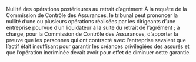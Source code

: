 Nullité des opérations postérieures au retrait d’agrément
À la requête de la Commission de Contrôle des Assurances, le tribunal peut prononcer la nullité d’une ou plusieurs opérations réalisées par les dirigeants d’une entreprise pourvue d’un liquidateur à la suite du retrait de l’agrément ; à charge, pour la Commission de Contrôle des Assurances, d’apporter la preuve que les personnes qui ont contracté avec l’entreprise savaient que l’actif était insuffisant pour garantir les créances privilégiées des assurés et que l’opération incriminée devait avoir pour effet de diminuer cette garantie.